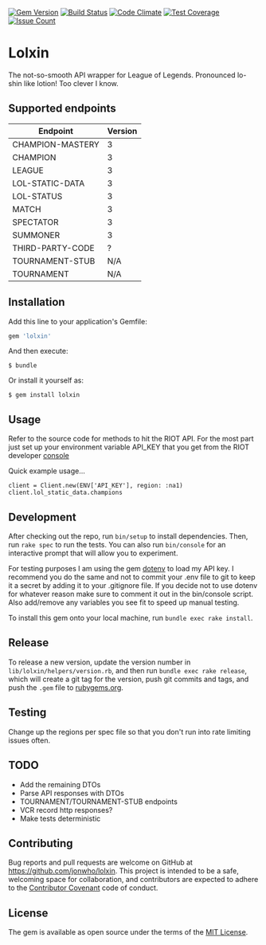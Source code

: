 [![Gem Version](https://badge.fury.io/rb/lolxin.svg)](https://badge.fury.io/rb/lolxin)
[![Build Status](https://travis-ci.org/jonwho/lolxin.svg)](https://travis-ci.org/jonwho/lolxin)
[![Code Climate](https://codeclimate.com/github/jonwho/lolxin/badges/gpa.svg)](https://codeclimate.com/github/jonwho/lolxin)
[![Test Coverage](https://codeclimate.com/github/jonwho/lolxin/badges/coverage.svg)](https://codeclimate.com/github/jonwho/lolxin/coverage)
[![Issue Count](https://codeclimate.com/github/jonwho/lolxin/badges/issue_count.svg)](https://codeclimate.com/github/jonwho/lolxin)

# Lolxin

The not-so-smooth API wrapper for League of Legends. Pronounced lo-shin like
lotion! Too clever I know.

## Supported endpoints
| Endpoint          | Version |
| ----------------- | ------- |
| CHAMPION-MASTERY  | 3       |
| CHAMPION          | 3       |
| LEAGUE            | 3       |
| LOL-STATIC-DATA   | 3       |
| LOL-STATUS        | 3       |
| MATCH             | 3       |
| SPECTATOR         | 3       |
| SUMMONER          | 3       |
| THIRD-PARTY-CODE  | ?       |
| TOURNAMENT-STUB   | N/A     |
| TOURNAMENT        | N/A     |

## Installation

Add this line to your application's Gemfile:

```ruby
gem 'lolxin'
```

And then execute:

    $ bundle

Or install it yourself as:

    $ gem install lolxin

## Usage

Refer to the source code for methods to hit the RIOT API. For the most part just set up your
environment variable API_KEY that you get from the RIOT developer [console](https://developer.riotgames.com/)

Quick example usage...
```
client = Client.new(ENV['API_KEY'], region: :na1)
client.lol_static_data.champions
```

## Development

After checking out the repo, run `bin/setup` to install dependencies. Then, run
`rake spec` to run the tests. You can also run `bin/console` for an interactive
prompt that will allow you to experiment.

For testing purposes I am using the gem
[dotenv](https://github.com/bkeepers/dotenv) to load my API key. I recommend
you do the same and not to commit your .env file to git to keep it a secret by
adding it to your .gitignore file. If you decide not to use dotenv for whatever
reason make sure to comment it out in the bin/console script. Also add/remove
any variables you see fit to speed up manual testing.

To install this gem onto your local machine, run `bundle exec rake install`.

## Release
To release a new version, update the version number in `lib/lolxin/helpers/version.rb`, and then
run `bundle exec rake release`, which will create a git tag for the version, push git commits and
tags, and push the `.gem` file to [rubygems.org](https://rubygems.org).

## Testing
Change up the regions per spec file so that you don't run into rate limiting issues often.

## TODO
- Add the remaining DTOs
- Parse API responses with DTOs
- TOURNAMENT/TOURNAMENT-STUB endpoints
- VCR record http responses?
- Make tests deterministic

## Contributing

Bug reports and pull requests are welcome on GitHub at
https://github.com/jonwho/lolxin. This project is intended to be a safe,
welcoming space for collaboration, and contributors are expected to adhere
to the [Contributor Covenant](contributor-covenant.org) code of conduct.

## License

The gem is available as open source under the terms of the
[MIT License](http://opensource.org/licenses/MIT).
